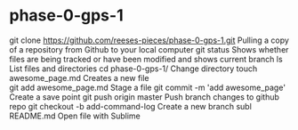 # phase-0-gps-1

git clone https://github.com/reeses-pieces/phase-0-gps-1.git
  Pulling a copy of a repository from Github to your local computer
git status
  Shows whether files are being tracked or have been modified and shows current branch
ls
  List files and directories
cd phase-0-gps-1/
  Change directory
touch awesome_page.md
  Creates a new file  
git add awesome_page.md
  Stage a file
git commit -m 'add awesome_page'
  Create a save point
git push origin master
  Push branch changes to github repo
git checkout -b add-command-log
  Create a new branch
subl README.md 
  Open file with Sublime
